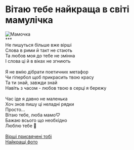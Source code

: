 <!DOCTYPE html>
<html>
<head>
    <meta charset="UTF-8" />
    <title>Мамочці</title>
    <link rel="stylesheet" href="style.css" />
</head>
<body>
<h1>Вітаю тебе найкраща в світі мамулічка</h1>
<img src="C:\Users\Admin\Documents\vscode\html\fotoo\11.jpg" alt="Мамочка" />
<br>***
<br>Не пишуться більше вже вірші
<br>Слова в рими й такт не стають
<br>Та любов моя до тебе не змінна
<br>І слова ці й в віках не згниють
<br>
<br>Я не вмію дібрати поетичних метафор
<br>Чи гіпербол щоб прикрасить твою красу
<br>Та ти знай, завжди знай
<br>Навіть з часом - любов твою в серці я бережу
<br>
<br>Час іде я давно не маленька
<br>Хоч знов пишу ці неладні рядки
<br>Просто...
<br>Вітаю тебе, люба мамо♡
<br>Бажаю всього що необхідно
<br>Люблю тебе 💋
<br><br>
<a href="./virshi.html">Вірші присвячені тобі</a>
<br><a href="./foto.html">Найкращі фото</a>
</body>
</html>
